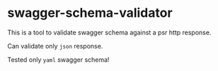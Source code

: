 # swagger-schema-validator

This is a tool to validate swagger schema against a psr http response.

Can validate only `json` response.

Tested only `yaml` swagger schema!
